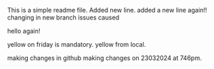 This is a simple readme file.
Added new line.
added a new line again!!
changing in new branch
issues caused

hello again!


yellow on friday is mandatory.
yellow from local.

making changes in github
making changes on 23032024 at 746pm.
